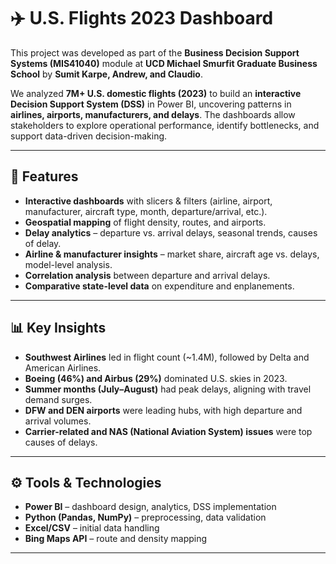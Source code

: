 # ✈️ U.S. Flights 2023 Dashboard  

This project was developed as part of the **Business Decision Support Systems (MIS41040)** module at **UCD Michael Smurfit Graduate Business School** by **Sumit Karpe, Andrew, and Claudio**.  

We analyzed **7M+ U.S. domestic flights (2023)** to build an **interactive Decision Support System (DSS)** in Power BI, uncovering patterns in **airlines, airports, manufacturers, and delays**. The dashboards allow stakeholders to explore operational performance, identify bottlenecks, and support data-driven decision-making.  

---

## 🔹 Features  
- **Interactive dashboards** with slicers & filters (airline, airport, manufacturer, aircraft type, month, departure/arrival, etc.).  
- **Geospatial mapping** of flight density, routes, and airports.  
- **Delay analytics** – departure vs. arrival delays, seasonal trends, causes of delay.  
- **Airline & manufacturer insights** – market share, aircraft age vs. delays, model-level analysis.  
- **Correlation analysis** between departure and arrival delays.  
- **Comparative state-level data** on expenditure and enplanements.  

---

## 📊 Key Insights  
- **Southwest Airlines** led in flight count (~1.4M), followed by Delta and American Airlines.  
- **Boeing (46%) and Airbus (29%)** dominated U.S. skies in 2023.  
- **Summer months (July–August)** had peak delays, aligning with travel demand surges.  
- **DFW and DEN airports** were leading hubs, with high departure and arrival volumes.  
- **Carrier-related and NAS (National Aviation System) issues** were top causes of delays.  

---

## ⚙️ Tools & Technologies  
- **Power BI** – dashboard design, analytics, DSS implementation  
- **Python (Pandas, NumPy)** – preprocessing, data validation  
- **Excel/CSV** – initial data handling  
- **Bing Maps API** – route and density mapping  

---

